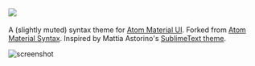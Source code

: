 ![](http://i.imgur.com/KgLUAYq.png)
---

A (slightly muted) syntax theme for [Atom Material UI](https://github.com/silvestreh/atom-material-ui). Forked from [Atom Material Syntax](https://github.com/atom-material/atom-material-syntax). Inspired by Mattia Astorino's [SublimeText theme](https://github.com/equinusocio/material-theme).

![screenshot](http://i.imgur.com/nVASZOj.png)
